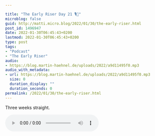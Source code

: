 ```yaml
---

title: "The Early Riser Day 21 🎙🌅"
microblog: false
guid: http://matti.micro.blog/2022/01/30/the-early-riser.html
post_id: 1496947
date: 2022-01-30T06:45:43+0200
lastmod: 2022-01-30T06:45:43+0200
type: post
tags:
- "Podcast"
- "The Early Riser"
audio:
- https://blog.martin-haehnel.de/uploads/2022/a9d11495f0.mp3
audio_with_metadata:
- url: https://blog.martin-haehnel.de/uploads/2022/a9d11495f0.mp3
  size: 0
  duration_display: ""
  duration_seconds: 0
permalink: /2022/01/30/the-early-riser.html
---
```

Three weeks straight.

<audio controls="controls" src="https://blog.martin-haehnel.de/uploads/2022/a9d11495f0.mp3" preload="metadata" />
